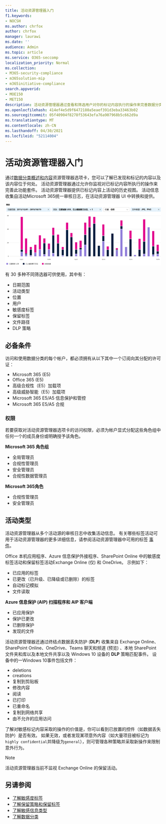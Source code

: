 ```yaml
---
title: 活动资源管理器入门
f1.keywords:
- NOCSH
ms.author: chrfox
author: chrfox
manager: laurawi
ms.date: ''
audience: Admin
ms.topic: article
ms.service: O365-seccomp
localization_priority: Normal
ms.collection:
- M365-security-compliance
- m365solution-mip
- m365initiative-compliance
search.appverid:
- MOE150
- MET150
description: 活动资源管理器通过查看和筛选用户对你的标记内容执行的操作来完善数据分类功能的功能。
ms.openlocfilehash: 414ef4e5d9f6472180a5eaef391d3eba33463b02
ms.sourcegitcommit: 05f40904f8278f53643efa76a907968b5c662d9a
ms.translationtype: MT
ms.contentlocale: zh-CN
ms.lasthandoff: 04/30/2021
ms.locfileid: "52114004"
---
```

# <a name="get-started-with-activity-explorer"></a>活动资源管理器入门

通过[数据分类概述](data-classification-overview.md)[和内容](data-classification-content-explorer.md)资源管理器选项卡，您可以了解已发现和标记的内容以及该内容位于何处。 活动资源管理器通过允许你监视对已标记内容所执行的操作来完善此功能套件。 活动资源管理器提供已标记内容上活动的历史视图。 活动信息收集自活动Microsoft 365统一审核日志，在活动资源管理器 UI 中转换和提供。 

![占位符屏幕截图概述活动资源管理器](../media/data-classification-activity-explorer-1.png)

有 30 多种不同筛选器可供使用，其中有：

- 日期范围
- 活动类型
- 位置
- 用户
- 敏感度标签
- 保留标签
- 文件路径
- DLP 策略



## <a name="prerequisites"></a>必备条件

访问和使用数据分类的每个帐户，都必须拥有从以下其中一个订阅向其分配的许可证：

- Microsoft 365 (E5)
- Office 365 (E5)
- 高级合规性（E5）加载项
- 高级威胁智能（E5）加载项
- Microsoft 365 E5/A5 信息保护和管控
- Microsoft 365 E5/A5 合规

### <a name="permissions"></a>权限

 若要获取对活动资源管理器选项卡的访问权限，必须为帐户显式分配这些角色组中任何一个的成员身份或明确授予该角色。

<!--
> [!IMPORTANT]
> Access to Activity explorer via the Security reader or Device Management role groups or other has been removed-->

**Microsoft 365 角色组**

- 全局管理员
- 合规性管理员
- 安全管理员
- 合规性数据管理员

**Microsoft 365角色**

- 合规性管理员
- 安全管理员

## <a name="activity-types"></a>活动类型

活动资源管理器从多个活动源的审核日志中收集活动信息。 有关哪些标签活动可用于活动资源管理器的更多详细信息，请参阅活动资源管理器中可用的标签 [事件](data-classification-activity-explorer-available-events.md)。

 Office 本机应用程序、Azure 信息保护外接程序、SharePoint Online 中的敏感度标签活动和保留标签活动Exchange Online (仅) 和 OneDrive。  示例如下：

- 已应用的标签
- 已更改（已升级、已降级或已删除）的标签
- 自动标记模拟
- 文件读取 

**Azure 信息保护 (AIP) 扫描程序和 AIP 客户端**

- 已应用保护
- 保护已更改
- 已删除保护
- 发现的文件 

活动资源管理器还通过终结点数据丢失防护 (**DLP**) 收集来自 Exchange Online、SharePoint Online、OneDrive、Teams 聊天和频道 (预览) 、本地 SharePoint 文件夹和库以及本地文件共享以及 Windows 10 设备的 **DLP** 策略匹配事件。 设备中的一Windows 10事件包括文件：

- deletions
- creations
- 复制到剪贴板
- 修改内容
- 阅读
- 已打印
- 已重命名
- 复制到网络共享
- 由不允许的应用访问 

了解对敏感标记内容采取的操作的价值是，你可以看到已放置的控件（如数据丢失防护）是否有效。 [](dlp-learn-about-dlp.md) 如果无效，或者发现某项意外内容（如大量项目被标记为`highly confidential`并降级为`general`），则可管理各种策略并采取新操作来限制意外行为。

> [!NOTE]
> 活动资源管理器当前不监视 Exchange Online 的保留活动。

## <a name="see-also"></a>另请参阅

- [了解敏感度标签](sensitivity-labels.md)
- [了解保留策略和保留标签](retention.md)
- [了解敏感信息类型](sensitive-information-type-learn-about.md)
- [了解数据分类](data-classification-overview.md)
